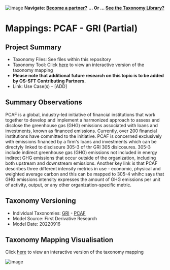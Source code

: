 ![image](https://user-images.githubusercontent.com/112073913/188821900-0c411acf-fbdd-4163-adc9-3ba4e2be78df.png)
**Navigate: [Become a partner?](https://github.com/OS-SFT/06-COLLABORATORS-PARTNERS)**
**... Or ... [See the Taxonomy Library?](https://github.com/orgs/OS-SFT/projects/2)**

# Mappings: PCAF - GRI (Partial)

## Project Summary

- Taxonomy Files: See files within this repository
- Taxonomy Tool: Click [here](https://os-sft.solidatus.com/viewer/share/8Y9KVA7NjCU2P3mdi4URBnSaCeEaeoGk) to view an interactive version of the taxonomy mapping
- **Please note that additional future research on this topic is to be added by OS-SFT Contributing Partners.**
- Link: Use Case(s) - [ADD]

## Summary Observations

PCAF is a global, industry-led initiative of financial institutions that work together to develop and implement a harmonized approach to assess and disclose the greenhouse gas (GHG) emissions associated with loans and investments, known as financed emissions. Currently, over 200 financial institutions have committed to the initiative. PCAF is concerned exclusively with emissions financed by a firm's loans and investments which can be directyly linked to disclsoure 305-3 of thr GRI 305 dislcosures. 305-3  include indirect greenhouse gas (GHG) emissions not included in energy indirect GHG emissions that occur outside of the organization, including both upstream and downstream emissions. Another key link is that PCAF describes three different intensity metrics in use - economic, physical and weighted average carbon and this can be mapped to 305-4 whihc says that GHG emissions intensity expresses the amount of GHG emissions per unit of activity, output, or any other organization-specific metric. 

## Taxonomy Versioning

- Individual Taxonomies: [GRI](https://github.com/OS-SFT/Taxonomy-Mappings-Library/tree/main/Single%20Taxonomies/GRI) - [PCAF](https://github.com/OS-SFT/Taxonomy-Mappings-Library/tree/main/Single%20Taxonomies/PCAF)
- Model Source: First Derivative Research
- Model Date: 20220916

## Taxonomy Mapping Visualisation

Click [here](https://os-sft.solidatus.com/viewer/share/8Y9KVA7NjCU2P3mdi4URBnSaCeEaeoGk) to view an interactive version of the taxonomy mapping

![image](https://github.com/OS-SFT/Taxonomy-Mappings-Library/assets/112079442/430aed69-486e-4d0a-8a03-2ff0f9a9c1ac)
